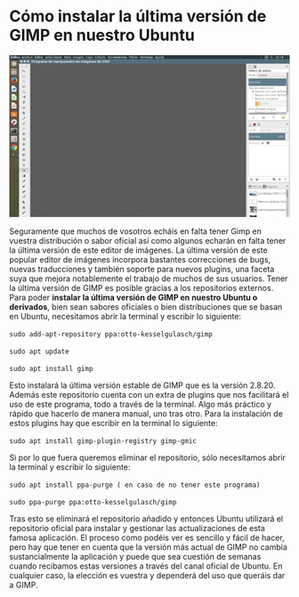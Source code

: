# Cómo instalar la última versión de GIMP en nuestro Ubuntu
![Screenshot](img/gimp.jpg)

Seguramente que muchos de vosotros echáis en falta tener Gimp en vuestra distribución o sabor oficial así como algunos echarán en falta tener la última versión de este editor de imágenes.
La última versión de este popular editor de imágenes incorpora bastantes correcciones de bugs, nuevas traducciones y también soporte para nuevos plugins, una faceta suya que mejora notablemente el trabajo de muchos de sus usuarios. Tener la última versión de GIMP es posible gracias a los repositorios externos.
Para poder **instalar la última versión de GIMP en nuestro Ubuntu o derivados**, bien sean sabores oficiales o bien distribuciones que se basan en Ubuntu, necesitamos abrir la terminal y escribir lo siguiente:

`sudo add-apt-repository ppa:otto-kesselgulasch/gimp`

`sudo apt update`

`sudo apt install gimp`

Esto instalará la última versión estable de GIMP que es la versión 2.8.20. Además este repositorio cuenta con un extra de plugins que nos facilitará el uso de este programa, todo a través de la terminal. Algo más práctico y rápido que hacerlo de manera manual, uno tras otro. Para la instalación de estos plugins hay que escribir en la terminal lo siguiente:

`sudo apt install gimp-plugin-registry gimp-gmic`

Si por lo que fuera queremos eliminar el repositorio, sólo necesitamos abrir la terminal y escribir lo siguiente:

`sudo apt install ppa-purge ( en caso de no tener este programa)`

`sudo ppa-purge ppa:otto-kesselgulasch/gimp`

Tras esto se eliminará el repositorio añadido y entonces Ubuntu utilizará el repositorio oficial para instalar y gestionar las actualizaciones de esta famosa aplicación. El proceso como podéis ver es sencillo y fácil de hacer, pero hay que tener en cuenta que la versión más actual de GIMP no cambia sustancialmente la aplicación y puede que sea cuestión de semanas cuando recibamos estas versiones a través del canal oficial de Ubuntu. En cualquier caso, la elección es vuestra y dependerá del uso que queráis dar a GIMP.

